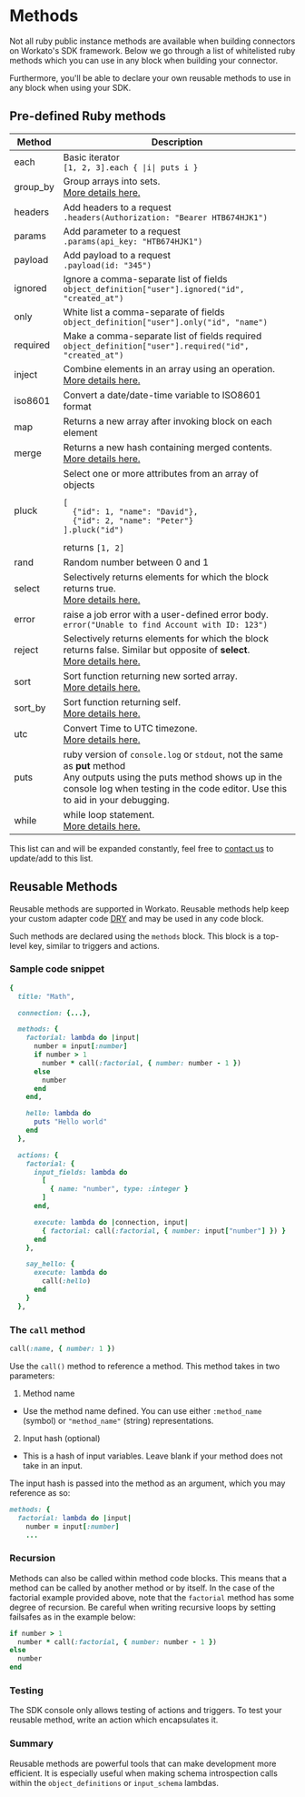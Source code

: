 # Methods
Not all ruby public instance methods are available when building connectors on Workato's SDK framework. Below we go through a list of whitelisted ruby methods which you can use in any block when building your connector.

Furthermore, you'll be able to declare your own reusable methods to use in any block when using your SDK.

## Pre-defined Ruby methods

<table class="unchanged rich-diff-level-one">
  <thead>
    <tr>
      <th>Method</th>
      <th>Description</th>
    </tr>
  </thead>
  <tbody>
    <tr>
      <td>each</td>
      <td>Basic iterator<br><code>[1, 2, 3].each { |i| puts i }</code></td>
    </tr>
    <tr>
      <td>group_by</td>
      <td>
        Group arrays into sets.<br>
        <a href="http://apidock.com/rails/Enumerable/group_by">More details here.</a>
      </td>
    </tr>
    <tr>
      <td>headers</td>
      <td>
        Add headers to a request<br>
        <code>.headers(Authorization: "Bearer HTB674HJK1")</code>
      </td>
    </tr>
    <tr>
      <td>params</td>
      <td>
        Add parameter to a request<br>
        <code>.params(api_key: "HTB674HJK1")</code>
      </td>
    </tr>
    <tr>
      <td>payload</td>
      <td>
        Add payload to a request<br>
        <code>.payload(id: "345")</code>
      </td>
    </tr>
    <tr>
      <td>ignored</td>
      <td>
        Ignore a comma-separate list of fields<br>
        <code>object_definition["user"].ignored("id", "created_at")</code>
      </td>
    </tr>
    <tr>
      <td>only</td>
      <td>
        White list a comma-separate  of fields<br>
        <code>object_definition["user"].only("id", "name")</code>
      </td>
    </tr>
    <tr>
      <td>required</td>
      <td>
        Make a comma-separate list of fields required<br>
        <code>object_definition["user"].required("id", "created_at")</code>
      </td>
    </tr>
    <tr>
      <td>inject</td>
      <td>
        Combine elements in an array using an operation.<br>
        <a href="http://apidock.com/ruby/Enumerable/inject">More details here.</a>
      </td>
    </tr>
    <tr>
      <td>iso8601</td>
      <td>Convert a date/date-time variable to ISO8601 format</td>
    </tr>
    <tr>
      <td>map</td>
      <td>Returns a new array after invoking block on each element</td>
    </tr>
    <tr>
      <td>merge</td>
      <td>
        Returns a new hash containing merged contents.<br>
        <a href="https://ruby-doc.org/core-2.2.0/Hash.html#method-i-merge">More details here.</a>
      </td>
    </tr>
    <tr>
      <td>pluck</td>
      <td>
        Select one or more attributes from an array of objects<br>
        <pre><code style="display: block; white-space: pre-wrap;">[
  {"id": 1, "name": "David"},
  {"id": 2, "name": "Peter"}
].pluck("id")</code></pre>
        returns <code>[1, 2]</code>
      </td>
    </tr>
    <tr>
      <td>rand</td>
      <td>Random number between 0 and 1</td>
    </tr>
    <tr>
      <td>select</td>
      <td>
        Selectively returns elements for which the block returns true.<br>
        <a href="http://apidock.com/ruby/v1_9_3_392/Array/select">More details here.</a>
      </td>
    </tr>
    <tr>
      <td>error</td>
      <td>
        raise a job error with a user-defined error body.<br>
        <code>error("Unable to find Account with ID: 123")</code></a>
      </td>
    </tr>
    <tr>
      <td>reject</td>
      <td>
        Selectively returns elements for which the block returns false. Similar but opposite of <b>select</b>.<br>
        <a href="http://apidock.com/ruby/v1_9_3_392/Array/reject">More details here.</a>
      </td>
    </tr>
    <tr>
      <td>sort</td>
      <td>
        Sort function returning new sorted array.<br>
        <a href="http://apidock.com/ruby/v1_9_3_392/Array/sort">More details here.</a>
      </td>
    </tr>
    <tr>
      <td>sort_by</td>
      <td>
        Sort function returning self.<br>
        <a href="http://apidock.com/ruby/v1_9_3_392/Array/sort_by">More details here.</a>
      </td>
    </tr>
    <tr>
      <td>utc</td>
      <td>
        Convert Time to UTC timezone.<br>
        <a href="http://ruby-doc.org/core-2.2.0/Time.html#method-c-utc">More details here.</a>
      </td>
    </tr>
    <tr>
      <td>puts</td>
      <td>ruby version of <code>console.log</code> or <code>stdout</code>, not the same as <b>put</b> method
      <br>
      Any outputs using the puts method shows up in the console log when testing in the code editor. Use this to aid in your debugging.
      </td>
    </tr>
    <tr>
      <td>while</td>
      <td>
        while loop statement.<br>
        <a href="https://www.tutorialspoint.com/ruby/ruby_loops.htm">More details here.</a>
      </td>
    </tr>
  </tbody>
</table>

This list can and will be expanded constantly, feel free to [contact us](mailto:developer@workato.com) to update/add to this list.

## Reusable Methods

Reusable methods are supported in Workato. Reusable methods help keep your custom adapter code [DRY](https://en.wikipedia.org/wiki/Don%27t_repeat_yourself) and may be used in any code block.

Such methods are declared using the `methods` block. This block is a top-level key, similar to triggers and actions.

### Sample code snippet
```ruby
{
  title: "Math",

  connection: {...},

  methods: {
    factorial: lambda do |input|
      number = input[:number]
      if number > 1
        number * call(:factorial, { number: number - 1 })
      else
        number
      end
    end,

    hello: lambda do
      puts "Hello world"
    end
  },

  actions: {
    factorial: {
      input_fields: lambda do
        [
          { name: "number", type: :integer }
        ]
      end,

      execute: lambda do |connection, input|
        { factorial: call(:factorial, { number: input["number"] }) }
      end
    },

    say_hello: {
      execute: lambda do
        call(:hello)
      end
    }
  },
```

### The `call` method

```ruby
call(:name, { number: 1 })
```

Use the `call()` method to reference a method. This method takes in two parameters:

1. Method name
  - Use the method name defined. You can use either `:method_name` (symbol) or `"method_name"` (string) representations.
2. Input hash (optional)
  - This is a hash of input variables. Leave blank if your method does not take in an input.

The input hash is passed into the method as an argument, which you may reference as so:

```ruby
methods: {
  factorial: lambda do |input|
    number = input[:number]
    ...
```

### Recursion
Methods can also be called within method code blocks. This means that a method can be called by another method or by itself. In the case of the factorial example provided above, note that the `factorial` method has some degree of recursion. Be careful when writing recursive loops by setting failsafes as in the example below:

```ruby
if number > 1
  number * call(:factorial, { number: number - 1 })
else
  number
end
```

### Testing
The SDK console only allows testing of actions and triggers. To test your reusable method, write an action which encapsulates it.

### Summary
Reusable methods are powerful tools that can make development more efficient. It is especially useful when making schema introspection calls within the `object_definitions` or `input_schema` lambdas. 
